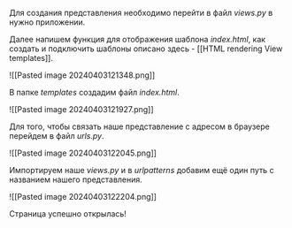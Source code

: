Для создания представления необходимо перейти в файл *views.py* в нужно приложении.

Далее напишем функция для отображения шаблона *index.html*, как создать и подключить шаблоны описано здесь - [[HTML rendering View templates]].

![[Pasted image 20240403121348.png]]

В папке *templates* создадим файл *index.html*.

![[Pasted image 20240403121927.png]]

Для того, чтобы связать наше представление с адресом в браузере перейдем в файл *urls.py*.

![[Pasted image 20240403122045.png]]

Импортируем наше *views.py* и в *urlpatterns* добавим ещё один путь с названием нашего представления.

![[Pasted image 20240403122204.png]]

Страница успешно открылась!